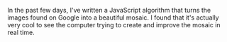 In the past few days, I've written a JavaScript algorithm that turns the images found on Google into a beautiful mosaic. I found that it's actually very cool to see the computer trying to create and improve the mosaic in real time.

